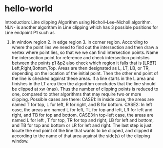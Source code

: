 # hello-world
Introduction:
Line clipping Algorithm using Nicholl–Lee–Nicholl algorithm.
NLN- is another algorithm in Line clipping which has 3 possible positions for Line endpoint P1 such as 
1. in window region 2. in edge region  3. in corner region. 
According to where the point lies we need to find out the intersection and  then draw a vertex where point lies, so that we we can find intersection points.
Name the intersection point for reference and check intersection pointslies between the points p1 &p2 also check which region it falls that  is [LRBT] Left,Right,Bottom,Top.
Areas are then designated as L, LT, LB, or TR, depending on the location of the initial point. 
Then the other end point of the line is checked against these areas.
If a line starts in the L area and finishes in the LT area then the algorithm concludes that the line should be clipped at xw (max). 
Thus the number of clipping points is reduced to one, compared to other algorithms that may require two or more clipping.
Possible cases are there:
CASE1: In inside case, the areas are named T for top, L for left, R for right, and B for bottom.
CASE2: In left case, the areas are named L for left, TL for top and left, LR for left and right, and TB for top and bottom.
CASE3:In top-left case, the areas are named L for left , T for top, TR for top and right, LB for left and bottom, and TB for top and bottom or LR for left and right.
The last step is just locate the end point of the line that wants to be clipped, and clipped it according to the name of that area against the side(s) of the clipping window.

